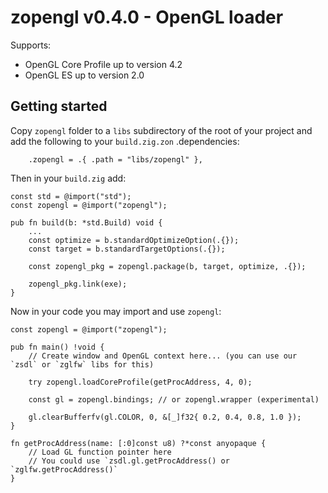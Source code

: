 # zopengl v0.4.0 - OpenGL loader

Supports:
  * OpenGL Core Profile up to version 4.2
  * OpenGL ES up to version 2.0

## Getting started

Copy `zopengl` folder to a `libs` subdirectory of the root of your project and add the following to your `build.zig.zon` .dependencies:
```zig
    .zopengl = .{ .path = "libs/zopengl" },
```

Then in your `build.zig` add:

```zig
const std = @import("std");
const zopengl = @import("zopengl");

pub fn build(b: *std.Build) void {
    ...
    const optimize = b.standardOptimizeOption(.{});
    const target = b.standardTargetOptions(.{});

    const zopengl_pkg = zopengl.package(b, target, optimize, .{});

    zopengl_pkg.link(exe);
}
```

Now in your code you may import and use `zopengl`:

```zig
const zopengl = @import("zopengl");

pub fn main() !void {
    // Create window and OpenGL context here... (you can use our `zsdl` or `zglfw` libs for this)

    try zopengl.loadCoreProfile(getProcAddress, 4, 0);

    const gl = zopengl.bindings; // or zopengl.wrapper (experimental)

    gl.clearBufferfv(gl.COLOR, 0, &[_]f32{ 0.2, 0.4, 0.8, 1.0 });
}

fn getProcAddress(name: [:0]const u8) ?*const anyopaque {
    // Load GL function pointer here
    // You could use `zsdl.gl.getProcAddress() or `zglfw.getProcAddress()`
}
```
